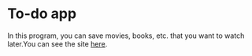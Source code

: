 # To-do app
In this program, you can save movies, books, etc. that you want to watch later.You can see the site [here](tetiananosenko.github.io/to-do-list/).
